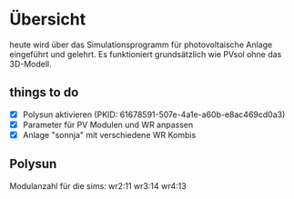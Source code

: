 # Übersicht
heute wird über das Simulationsprogramm für photovoltaische Anlage eingeführt und gelehrt.
Es funktioniert grundsätzlich wie PVsol ohne das 3D-Modell.

## things to do
- [x] Polysun aktivieren (PKID: 61678591-507e-4a1e-a60b-e8ac469cd0a3)
- [x] Parameter für PV Modulen und WR anpassen
- [x] Anlage "sonnja" mit verschiedene WR Kombis 

## Polysun
Modulanzahl für die sims:
wr2:11
wr3:14
wr4:13